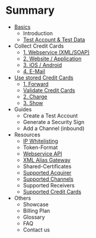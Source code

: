 # Summary

* [Basics](README.md)
   * Introduction
   * [Test Account & Test Data](live_mode-test.md)
* Collect Credit Cards
   * [1. Webservice (XML/SOAP)](webservice.md)
   * [2. Website / Application](website-application.md)
   * [3. iOS / Android](mobile-app.md)
   * [4. E-Mail](e-mail.md)
* [Use stored Credit Cards](utilize.md)
   * [1. Forward](forward.md)
   * [Validate Credit Cards](validate.md)
   * [2. Charge](charge.md)
   * [3. Show](show.md)
* Guides
   * Create a Test Account
   * Generate a Security Sign
   * Add a Channel (inbound)
* Resources
   * [IP Whitelisting](ip_whitelisting.md)
   * Token-Format
   * [Webservice API](webservice_api.md)
   * [XML Alias Gateway](xml_alias_gateway.md)
   * Shared-Certificates
   * [Supported Acquirer](supported_acquirer.md)
   * [Supported Channels](supported_channels.md)
   * Supported Receivers
   * [Supported Credit Cards](supported_credit_cards.md)
* Others
   * Showcase
   * Billing Plan
   * Glossary
   * FAQ
   * Contact us

